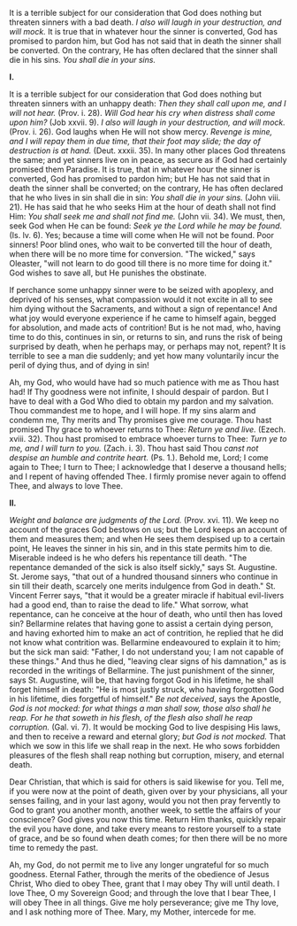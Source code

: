 
It is a terrible subject for our consideration that God does nothing but threaten sinners with a bad death. *I also will laugh in your destruction, and will mock.* It is true that in whatever hour the sinner is converted, God has promised to pardon him, but God has not said that in death the sinner shall be converted. On the contrary, He has often declared that the sinner shall die in his sins. *You shall die in your sins.*

**I\.**

It is a terrible subject for our consideration that God does nothing but threaten sinners with an unhappy death: *Then they shall call upon me, and I will not hear.* (Prov. i. 28). *Will God hear his cry when distress shall come upon him?* (Job xxvii. 9). *I also will laugh in your destruction, and will mock.* (Prov. i. 26). God laughs when He will not show mercy. *Revenge is mine, and I will repay them in due time, that their foot may slide; the day of destruction is at hand.* (Deut. xxxii. 35). In many other places God threatens the same; and yet sinners live on in peace, as secure as if God had certainly promised them Paradise. It is true, that in whatever hour the sinner is converted, God has promised to pardon him; but He has not said that in death the sinner shall be converted; on the contrary, He has often declared that he who lives in sin shall die in sin: *You shall die in your sins.* (John viii. 21). He has said that he who seeks Him at the hour of death shall not find Him: *You shall seek me and shall not find me.* (John vii. 34). We must, then, seek God when He can be found: *Seek ye the Lord while he may be found.* (Is. lv. 6). Yes; because a time will come when He will not be found. Poor sinners! Poor blind ones, who wait to be converted till the hour of death, when there will be no more time for conversion. \"The wicked,\" says Oleaster, \"will not learn to do good till there is no more time for doing it.\" God wishes to save all, but He punishes the obstinate.

If perchance some unhappy sinner were to be seized with apoplexy, and deprived of his senses, what compassion would it not excite in all to see him dying without the Sacraments, and without a sign of repentance! And what joy would everyone experience if he came to himself again, begged for absolution, and made acts of contrition! But is he not mad, who, having time to do this, continues in sin, or returns to sin, and runs the risk of being surprised by death, when he perhaps may, or perhaps may not, repent? It is terrible to see a man die suddenly; and yet how many voluntarily incur the peril of dying thus, and of dying in sin!

Ah, my God, who would have had so much patience with me as Thou hast had! If Thy goodness were not infinite, I should despair of pardon. But I have to deal with a God Who died to obtain my pardon and my salvation. Thou commandest me to hope, and I will hope. If my sins alarm and condemn me, Thy merits and Thy promises give me courage. Thou hast promised Thy grace to whoever returns to Thee: *Return ye and live.* (Ezech. xviii. 32). Thou hast promised to embrace whoever turns to Thee: *Turn ye to me, and I will turn to you.* (Zach. i. 3). Thou hast said Thou *canst not despise an humble and contrite heart.* (Ps. 1.). Behold me, Lord; I come again to Thee; I turn to Thee; I acknowledge that I deserve a thousand hells; and I repent of having offended Thee. I firmly promise never again to offend Thee, and always to love Thee.

**II\.**

*Weight and balance are judgments of the Lord.* (Prov. xvi. 11). We keep no account of the graces God bestows on us; but the Lord keeps an account of them and measures them; and when He sees them despised up to a certain point, He leaves the sinner in his sin, and in this state permits him to die. Miserable indeed is he who defers his repentance till death. \"The repentance demanded of the sick is also itself sickly,\" says St. Augustine. St. Jerome says, \"that out of a hundred thousand sinners who continue in sin till their death, scarcely one merits indulgence from God in death.\" St. Vincent Ferrer says, \"that it would be a greater miracle if habitual evil-livers had a good end, than to raise the dead to life.\" What sorrow, what repentance, can he conceive at the hour of death, who until then has loved sin? Bellarmine relates that having gone to assist a certain dying person, and having exhorted him to make an act of contrition, he replied that he did not know what contrition was. Bellarmine endeavoured to explain it to him; but the sick man said: \"Father, I do not understand you; I am not capable of these things.\" And thus he died, \"leaving clear signs of his damnation,\" as is recorded in the writings of Bellarmine. The just punishment of the sinner, says St. Augustine, will be, that having forgot God in his lifetime, he shall forget himself in death: \"He is most justly struck, who having forgotten God in his lifetime, dies forgetful of himself.\" *Be not deceived*, says the Apostle, *God is not mocked: for what things a man shall sow, those also shall he reap. For he that soweth in his flesh, of the flesh also shall he reap corruption.* (Gal. vi. 7). It would be mocking God to live despising His laws, and then to receive a reward and eternal glory; *but God is not mocked.* That which we sow in this life we shall reap in the next. He who sows forbidden pleasures of the flesh shall reap nothing but corruption, misery, and eternal death.

Dear Christian, that which is said for others is said likewise for you. Tell me, if you were now at the point of death, given over by your physicians, all your senses failing, and in your last agony, would you not then pray fervently to God to grant you another month, another week, to settle the affairs of your conscience? God gives you now this time. Return Him thanks, quickly repair the evil you have done, and take every means to restore yourself to a state of grace, and be so found when death comes; for then there will be no more time to remedy the past.

Ah, my God, do not permit me to live any longer ungrateful for so much goodness. Eternal Father, through the merits of the obedience of Jesus Christ, Who died to obey Thee, grant that I may obey Thy will until death. I love Thee, O my Sovereign Good; and through the love that I bear Thee, I will obey Thee in all things. Give me holy perseverance; give me Thy love, and I ask nothing more of Thee. Mary, my Mother, intercede for me.

